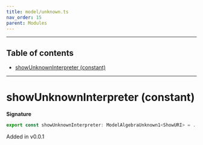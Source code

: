 ```yaml
---
title: model/unknown.ts
nav_order: 15
parent: Modules
---
```


---

<h2 class="text-delta">Table of contents</h2>

- [showUnknownInterpreter (constant)](#showunknowninterpreter-constant)

---

# showUnknownInterpreter (constant)

**Signature**

```ts
export const showUnknownInterpreter: ModelAlgebraUnknown1<ShowURI> = ...
```

Added in v0.0.1
